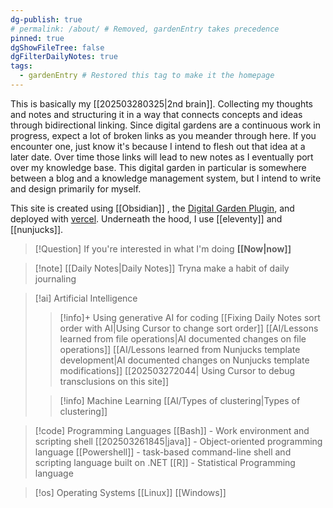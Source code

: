 ```yaml
---
dg-publish: true
# permalink: /about/ # Removed, gardenEntry takes precedence
pinned: true
dgShowFileTree: false
dgFilterDailyNotes: true
tags:
  - gardenEntry # Restored this tag to make it the homepage
---
```



This is basically my [[202503280325|2nd brain]]. Collecting my thoughts and notes and structuring it in a way that connects concepts and ideas through bidirectional linking. Since digital gardens are a continuous work in progress, expect a lot of broken links as you meander through here. If you encounter one, just know it's because I intend to flesh out that idea at a later date. Over time those links will lead to new notes as I eventually port over my knowledge base. This digital garden in particular is somewhere between a blog and a knowledge management system, but I intend to write and design primarily for myself.

This site is created using [[Obsidian]] , the [Digital Garden Plugin](https://dg-docs.ole.dev/), and deployed with [vercel](https://vercel.com/). Underneath the hood, I use [[eleventy]] and [[nunjucks]]. 


>[!Question] If you're interested in what I'm doing **[[Now|now]]**

>[!note] [[Daily Notes|Daily Notes]] Tryna make a habit of daily journaling

> [!ai] Artificial Intelligence
>>[!info]+ Using generative AI for coding
>>[[Fixing Daily Notes sort order with AI|Using Cursor to change sort order]]
>> [[AI/Lessons learned from file operations|AI documented changes on file operations]]
>> [[AI/Lessons learned from Nunjucks template development|AI documented changes on Nunjucks template modifications]]
>>[[202503272044| Using Cursor to debug transclusions on this site]]
>
>>[!info] Machine Learning
> [[AI/Types of clustering|Types of clustering]]

>[!code] Programming Languages
>[[Bash]] - Work environment and scripting shell
>[[202503261845|java]] - Object-oriented programming language
>[[Powershell]] -  task-based command-line shell and scripting language built on .NET
>[[R]] - Statistical Programming language

>[!os] Operating Systems
> [[Linux]]
> [[Windows]]

